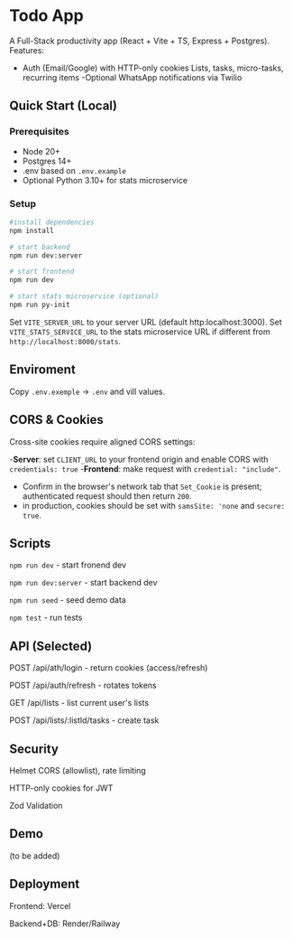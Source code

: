 # Todo App

A Full-Stack productivity app (React + Vite + TS, Express + Postgres). Features:

- Auth (Email/Google) with HTTP-only cookies
  Lists, tasks, micro-tasks, recurring items
  -Optional WhatsApp notifications via Twilio

## Quick Start (Local)

### Prerequisites

- Node 20+
- Postgres 14+
- .env based on `.env.example`
- Optional Python 3.10+ for stats microservice

### Setup

```bash
#install dependencies
npm install

# start backend
npm run dev:server

# start frontend
npm run dev

# start stats microservice (optional)
npm run py-init
```

Set `VITE_SERVER_URL` to your server URL (default http:localhost:3000).
Set `VITE_STATS_SERVICE_URL` to the stats microservice URL if different from `http://localhost:8000/stats`.

## Enviroment

Copy `.env.exemple` -> `.env` and vill values.

## CORS & Cookies

Cross-site cookies require aligned CORS settings:

-**Server**: set `CLIENT_URL` to your frontend origin and enable CORS with `credentials: true` -**Frontend**: make request with `credential: "include"`.

- Confirm in the browser's network tab that `Set_Cookie` is present; authenticated request should then return `200`.
- in production, cookies should be set with `samsSite: 'none` and `secure: true`.

## Scripts

`npm run dev` - start fronend dev

`npm run dev:server` - start backend dev

`npm run seed` - seed demo data

`npm test` - run tests

## API (Selected)

POST /api/ath/login - return cookies (access/refresh)

POST /api/auth/refresh - rotates tokens

GET /api/lists - list current user's lists

POST /api/lists/:listId/tasks - create task

## Security

Helmet CORS (allowlist), rate limiting

HTTP-only cookies for JWT

Zod Validation

## Demo

(to be added)

## Deployment

Frontend: Vercel

Backend+DB: Render/Railway
